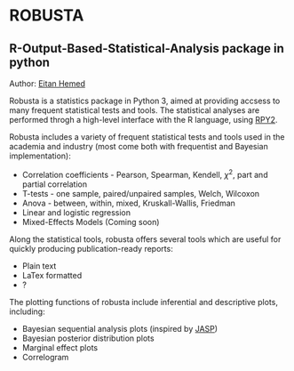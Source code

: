 # ROBUSTA 

## R-Output-Based-Statistical-Analysis package in python

Author: [Eitan Hemed](mailto:Eitan.Hemed@gmail.com)

Robusta is a statistics package in Python 3, aimed at providing
accsess to many frequent statistical tests and tools. The statistical
analyses are performed throgh a high-level interface with the R language,
using [RPY2](https://github.com/rpy2/rpy2).  

Robusta includes a variety of frequent statistical tests and tools used in the 
academia and industry (most come both with 
    frequentist and Bayesian implementation):
- Correlation coefficients - Pearson, Spearman, Kendell, $`\chi^2`$, 
    part and partial correlation
- T-tests - one sample, paired/unpaired samples, Welch, Wilcoxon  
- Anova - between, within, mixed, Kruskall-Wallis, Friedman
- Linear and logistic regression 
- Mixed-Effects Models (Coming soon)


Along the statistical tools, robusta offers several tools which are
useful for quickly producing publication-ready reports:
- Plain text 
- LaTex formatted   
- ?

The plotting functions of robusta include inferential and descriptive plots,
including:
- Bayesian sequential analysis plots (inspired by 
[JASP](https://jasp-stats.org/))
- Bayesian posterior distribution plots 
- Marginal effect plots
- Correlogram



